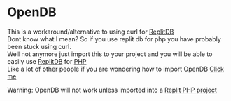 # OpenDB
This is a workaround/alternative to using curl for [ReplitDB][replitdb]  
Dont know what I mean? 
So if you use replit db for php you have probably been stuck using curl.  
Well not anymore just import this to your project and you will be able to easily use [ReplitDB][replitdb] for [PHP][php]  
Like a lot of other people if you are wondering how to import OpenDB [Click me](github.com)  

Warning: OpenDB will not work unless imported into a [Replit PHP project](https://replit.com/talk/learn/PHP-tutorial-No-1-Introduction/15442)

[replit]: https://replit.com
[replitdb]: https://docs.replit.com/hosting/database-faq
[php]: https://www.php.net
